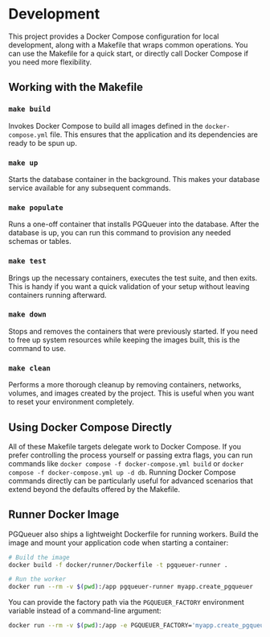 # Development

This project provides a Docker Compose configuration for local development, along with a Makefile that wraps common operations. You can use the Makefile for a quick start, or directly call Docker Compose if you need more flexibility.

## Working with the Makefile

### `make build`
Invokes Docker Compose to build all images defined in the `docker-compose.yml` file. This ensures that the application and its dependencies are ready to be spun up.

### `make up`
Starts the database container in the background. This makes your database service available for any subsequent commands.

### `make populate`
Runs a one-off container that installs PGQueuer into the database. After the database is up, you can run this command to provision any needed schemas or tables.

### `make test`
Brings up the necessary containers, executes the test suite, and then exits. This is handy if you want a quick validation of your setup without leaving containers running afterward.

### `make down`
Stops and removes the containers that were previously started. If you need to free up system resources while keeping the images built, this is the command to use.

### `make clean`
Performs a more thorough cleanup by removing containers, networks, volumes, and images created by the project. This is useful when you want to reset your environment completely.

## Using Docker Compose Directly

All of these Makefile targets delegate work to Docker Compose. If you prefer controlling the process yourself or passing extra flags, you can run commands like `docker compose -f docker-compose.yml build` or `docker compose -f docker-compose.yml up -d db`. Running Docker Compose commands directly can be particularly useful for advanced scenarios that extend beyond the defaults offered by the Makefile.

## Runner Docker Image

PGQueuer also ships a lightweight Dockerfile for running workers. Build the image and mount your application code when starting a container:

```bash
# Build the image
docker build -f docker/runner/Dockerfile -t pgqueuer-runner .

# Run the worker
docker run --rm -v $(pwd):/app pgqueuer-runner myapp.create_pgqueuer
```

You can provide the factory path via the `PGQUEUER_FACTORY` environment variable instead of a command-line argument:

```bash
docker run --rm -v $(pwd):/app -e PGQUEUER_FACTORY='myapp.create_pgqueuer' pgqueuer-runner
```